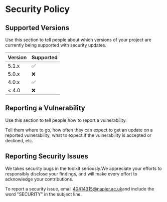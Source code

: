 # Security Policy

## Supported Versions

Use this section to tell people about which versions of your project are
currently being supported with security updates.

| Version | Supported          |
| ------- | ------------------ |
| 5.1.x   | :white_check_mark: |
| 5.0.x   | :x:                |
| 4.0.x   | :white_check_mark: |
| < 4.0   | :x:                |

## Reporting a Vulnerability

Use this section to tell people how to report a vulnerability.

Tell them where to go, how often they can expect to get an update on a
reported vulnerability, what to expect if the vulnerability is accepted or
declined, etc.

## Reporting Security Issues
We takes security bugs in the toolkit seriously.We appreciate your efforts to responsibly disclose your findings, and will make every effort to acknowledge your contributions.

To report a security issue, email
[40414315@napier.ac.uk](mailto:40414315@napier.ac.uk?subject=SECURITY)and include the
word "SECURITY" in the subject line.
